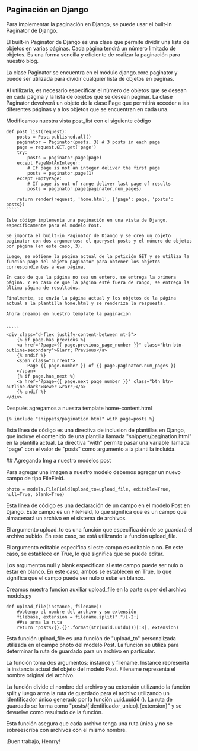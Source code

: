## Paginación en Django


Para implementar la paginación en Django, se puede usar el built-in Paginator de Django.

El built-in Paginator de Django es una clase que permite dividir una lista de objetos en varias páginas. Cada página tendrá un número limitado de objetos. Es una forma sencilla y eficiente de realizar la paginación para nuestro blog.

La clase Paginator se encuentra en el módulo django.core.paginator y puede ser utilizada para dividir cualquier lista de objetos en páginas. 

Al utilizarla, es necesario especificar el número de objetos que se desean en cada página y la lista de objetos que se desean paginar. La clase Paginator devolverá un objeto de la clase Page que permitirá acceder a las diferentes páginas y a los objetos que se encuentran en cada una.

Modificamos nuestra vista post_list con el siguiente código

``````
def post_list(request):
    posts = Post.published.all()
    paginator = Paginator(posts, 3) # 3 posts in each page
    page = request.GET.get('page')
    try:
        posts = paginator.page(page)
    except PageNotAnInteger:
        # If page is not an integer deliver the first page
        posts = paginator.page(1)
    except EmptyPage:
        # If page is out of range deliver last page of results
        posts = paginator.page(paginator.num_pages)
    
    return render(request, 'home.html', {'page': page, 'posts': posts})
`````

Este código implementa una paginación en una vista de Django, específicamente para el modelo Post.

Se importa el built-in Paginator de Django y se crea un objeto paginator con dos argumentos: el queryset posts y el número de objetos por página (en este caso, 3).

Luego, se obtiene la página actual de la petición GET y se utiliza la función page del objeto paginator para obtener los objetos correspondientes a esa página.

En caso de que la página no sea un entero, se entrega la primera página. Y en caso de que la página esté fuera de rango, se entrega la última página de resultados.

Finalmente, se envía la página actual y los objetos de la página actual a la plantilla home.html y se renderiza la respuesta.

Ahora creamos en nuestro template la paginación 


`````
<div class="d-flex justify-content-between mt-5">
    {% if page.has_previous %}
    <a href="?page={{ page.previous_page_number }}" class="btn btn-outline-secondary">&larr; Previous</a>
    {% endif %}
    <span class="current">
        Page {{ page.number }} of {{ page.paginator.num_pages }}
    </span>
    {% if page.has_next %}
    <a href="?page={{ page.next_page_number }}" class="btn btn-outline-dark">Newer &rarr;</a>
    {% endif %}
</div>
``````

Después agregamos a nuestra template home-content.html

`````
{% include "snippets/pagination.html" with page=posts %}
`````

Esta línea de código es una directiva de inclusion de plantillas en Django, que incluye el contenido de una plantilla llamada "snippets/pagination.html" en la plantilla actual. La directiva "with" permite pasar una variable llamada "page" con el valor de "posts" como argumento a la plantilla incluida.

## Agregando Img a nuestro modelos post

Para agregar una imagen a nuestro modelo debemos agregar un nuevo campo de tipo FileField.


`````
photo = models.FileField(upload_to=upload_file, editable=True, null=True, blank=True) 
``````

Esta linea de código es una declaración de un campo en el modelo Post en Django. Este campo es un FileField, lo que significa que es un campo que almacenará un archivo en el sistema de archivos.

El argumento upload_to es una función que especifica dónde se guardará el archivo subido. En este caso, se está utilizando la función upload_file.

El argumento editable especifica si este campo es editable o no. En este caso, se establece en True, lo que significa que se puede editar.

Los argumentos null y blank especifican si este campo puede ser nulo o estar en blanco. En este caso, ambos se establecen en True, lo que significa que el campo puede ser nulo o estar en blanco.

Creamos nuestra funcion auxiliar upload_file en la parte super del archivo models.py

`````
def upload_file(instance, filename):
    #obtengo el nombre del archivo y su extensión
    filebase, extension = filename.split(".")[-2:]
    ##se arma la ruta
    return "posts/{}.{}".format(str(uuid.uuid4())[:8], extension)
`````

Esta función upload_file es una función de "upload_to" personalizada utilizada en el campo photo del modelo Post. La función se utiliza para determinar la ruta de guardado para un archivo en particular.

La función toma dos argumentos: instance y filename. Instance representa la instancia actual del objeto del modelo Post. Filename representa el nombre original del archivo.

La función divide el nombre del archivo y su extensión utilizando la función split y luego arma la ruta de guardado para el archivo utilizando un identificador único generado por la función uuid.uuid4 (). La ruta de guardado se forma como "posts/{identificador_unico}.{extension}" y se devuelve como resultado de la función.

Esta función asegura que cada archivo tenga una ruta única y no se sobreescriba con archivos con el mismo nombre.

¡Buen trabajo, Henrry!



